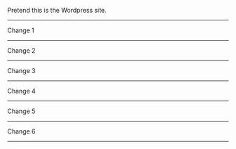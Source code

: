 Pretend this is the Wordpress site.

---

Change 1

---

Change 2

---

Change 3

---

Change 4

---

Change 5

---

Change 6

---
